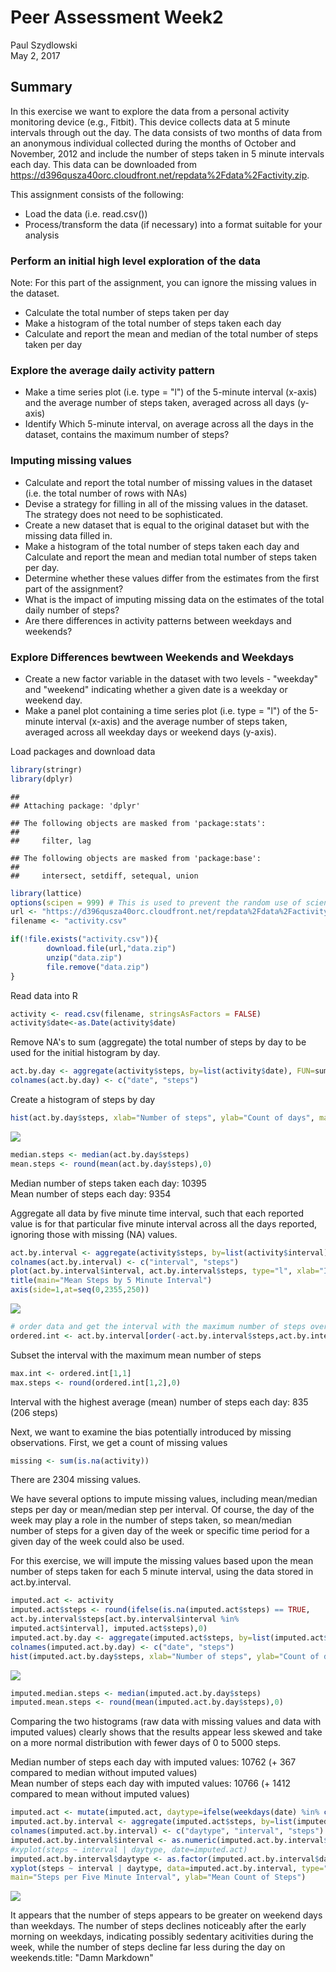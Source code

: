 # Peer Assessment Week2
Paul Szydlowski  
May 2, 2017  
        
## Summary
In this exercise we want to explore the data from a personal activity monitoring device (e.g., Fitbit). This device collects data at 5 minute intervals through out the day. The data consists of two months of data from an anonymous individual collected during the months of October and November, 2012 and include the number of steps taken in 5 minute intervals each day. This data can be downloaded from https://d396qusza40orc.cloudfront.net/repdata%2Fdata%2Factivity.zip.

This assignment consists of the following:
        
* Load the data (i.e. read.csv())
* Process/transform the data (if necessary) into a format suitable for your analysis

### Perform an initial high level exploration of the data
Note: For this part of the assignment, you can ignore the missing values in the dataset.

* Calculate the total number of steps taken per day
* Make a histogram of the total number of steps taken each day
* Calculate and report the mean and median of the total number of steps taken per day

### Explore the average daily activity pattern

* Make a time series plot (i.e. type = "l") of the 5-minute interval (x-axis) and the average number of steps taken, averaged across all days (y-axis)
* Identify Which 5-minute interval, on average across all the days in the dataset, contains the maximum number of steps?

### Imputing missing values

* Calculate and report the total number of missing values in the dataset (i.e. the total number of rows with NAs)
* Devise a strategy for filling in all of the missing values in the dataset. The strategy does not need to be sophisticated. 
* Create a new dataset that is equal to the original dataset but with the missing data filled in.
* Make a histogram of the total number of steps taken each day and Calculate and report the mean and median total number of steps taken per day. 
* Determine whether these values differ from the estimates from the first part of the assignment? 
* What is the impact of imputing missing data on the estimates of the total daily number of steps?
* Are there differences in activity patterns between weekdays and weekends?

### Explore Differences bewtween Weekends and Weekdays

* Create a new factor variable in the dataset with two levels - "weekday" and "weekend" indicating whether a given date is a weekday or weekend day.
* Make a panel plot containing a time series plot (i.e. type = "l") of the 5-minute interval (x-axis) and the average number of steps taken, averaged across all weekday days or weekend days (y-axis). 



Load packages and download data

```r
library(stringr)
library(dplyr)
```

```
## 
## Attaching package: 'dplyr'
```

```
## The following objects are masked from 'package:stats':
## 
##     filter, lag
```

```
## The following objects are masked from 'package:base':
## 
##     intersect, setdiff, setequal, union
```

```r
library(lattice)
options(scipen = 999) # This is used to prevent the random use of scientific notation that was taking place in output below.
url <- "https://d396qusza40orc.cloudfront.net/repdata%2Fdata%2Factivity.zip"
filename <- "activity.csv"

if(!file.exists("activity.csv")){
        download.file(url,"data.zip")
        unzip("data.zip")
        file.remove("data.zip")
}
```
Read data into R

```r
activity <- read.csv(filename, stringsAsFactors = FALSE)
activity$date<-as.Date(activity$date)
```
Remove NA's to sum (aggregate) the total number of steps by day to be used for the initial histogram by day.

```r
act.by.day <- aggregate(activity$steps, by=list(activity$date), FUN=sum, na.rm=TRUE)
colnames(act.by.day) <- c("date", "steps")
```
Create a histogram of steps by day

```r
hist(act.by.day$steps, xlab="Number of steps", ylab="Count of days", main="Steps Histogram (missing values ignored)")
```

![](Peer_Assessment_Week2_files/figure-html/unnamed-chunk-4-1.png)<!-- -->

```r
median.steps <- median(act.by.day$steps)
mean.steps <- round(mean(act.by.day$steps),0)
```
Median number of steps taken each day: 10395   
Mean number of steps each day: 9354

Aggregate all data by five minute time interval, such that each reported value is for that particular five minute interval across all the days reported, ignoring those with missing (NA) values.

```r
act.by.interval <- aggregate(activity$steps, by=list(activity$interval), FUN=mean, na.rm=TRUE)
colnames(act.by.interval) <- c("interval", "steps")
plot(act.by.interval$interval, act.by.interval$steps, type="l", xlab="Interval", ylab="Mean # of steps")
title(main="Mean Steps by 5 Minute Interval")
axis(side=1,at=seq(0,2355,250))
```

![](Peer_Assessment_Week2_files/figure-html/unnamed-chunk-5-1.png)<!-- -->

```r
# order data and get the interval with the maximum number of steps over all days
ordered.int <- act.by.interval[order(-act.by.interval$steps,act.by.interval$interval),]
```
Subset the interval with the maximum mean number of steps

```r
max.int <- ordered.int[1,1]
max.steps <- round(ordered.int[1,2],0)
```
Interval with the highest average (mean) number of steps each day: 835 (206 steps)

Next, we want to examine the bias potentially introduced by missing observations. First, we get a count of missing values

```r
missing <- sum(is.na(activity))
```
There are 2304 missing values.

We have several options to impute missing values, including mean/median steps per day or mean/median step per interval. Of course, the day of the week may play a role in the number of steps taken, so mean/median number of steps for a given day of the week or specific time period for a given day of the week could also be used.

For this exercise, we will impute the missing values based upon the mean number of steps taken for each 5 minute interval, using the data stored in act.by.interval. 


```r
imputed.act <- activity
imputed.act$steps <- round(ifelse(is.na(imputed.act$steps) == TRUE, 
act.by.interval$steps[act.by.interval$interval %in% 
imputed.act$interval], imputed.act$steps),0)
imputed.act.by.day <- aggregate(imputed.act$steps, by=list(imputed.act$date), FUN=sum, na.rm=TRUE)
colnames(imputed.act.by.day) <- c("date", "steps")
hist(imputed.act.by.day$steps, xlab="Number of steps", ylab="Count of days", main="Steps Histogram (missing values imputed)")
```

![](Peer_Assessment_Week2_files/figure-html/unnamed-chunk-8-1.png)<!-- -->

```r
imputed.median.steps <- median(imputed.act.by.day$steps)
imputed.mean.steps <- round(mean(imputed.act.by.day$steps),0)
```
Comparing the two histograms (raw data with missing values and data with imputed values) clearly shows that the results appear less skewed and take on a more normal distribution with fewer days of 0 to 5000 steps.

Median number of steps each day with imputed values: 10762 (+ 367 compared to median without imputed values)   
Mean number of steps each day with imputed values: 10766 (+ 1412 compared to mean without imputed values)   



```r
imputed.act <- mutate(imputed.act, daytype=ifelse(weekdays(date) %in% c("Saturday", "Sunday"),"weekend", "weekday"))
imputed.act.by.interval <- aggregate(imputed.act$steps, by=list(imputed.act$daytype,  imputed.act$interval), FUN=mean, na.rm=TRUE)
colnames(imputed.act.by.interval) <- c("daytype", "interval", "steps")
imputed.act.by.interval$interval <- as.numeric(imputed.act.by.interval$interval)
#xyplot(steps ~ interval | daytype, date=imputed.act)
imputed.act.by.interval$daytype <- as.factor(imputed.act.by.interval$daytype)
xyplot(steps ~ interval | daytype, data=imputed.act.by.interval, type="l", layout=c(1,2),
main="Steps per Five Minute Interval", ylab="Mean Count of Steps")
```

![](Peer_Assessment_Week2_files/figure-html/unnamed-chunk-9-1.png)<!-- -->

It appears that the number of steps appears to be greater on weekend days than weekdays. The number of steps declines noticeably after the early morning on weekdays, indicating possibly sedentary acitivities during the week, while the number of steps decline far less during the day on weekends.title: "Damn Markdown"
